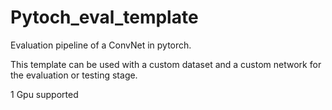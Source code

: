 # Pytoch_eval_template

Evaluation pipeline of a ConvNet in pytorch. 

This template can be used with a custom dataset and a custom network for the evaluation or testing stage. 

1 Gpu supported 
